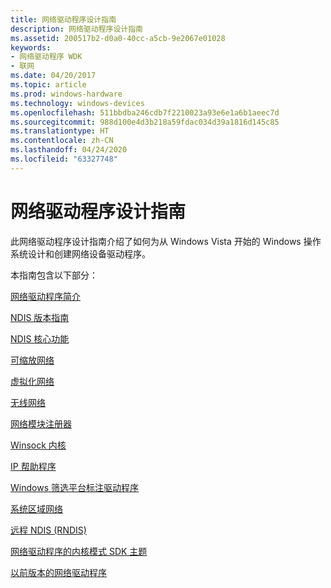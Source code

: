 ```yaml
---
title: 网络驱动程序设计指南
description: 网络驱动程序设计指南
ms.assetid: 200517b2-d0a0-40cc-a5cb-9e2067e01028
keywords:
- 网络驱动程序 WDK
- 联网
ms.date: 04/20/2017
ms.topic: article
ms.prod: windows-hardware
ms.technology: windows-devices
ms.openlocfilehash: 511bbdba246cdb7f2210023a93e6e1a6b1aeec7d
ms.sourcegitcommit: 988d100e4d3b218a59fdac034d39a1816d145c85
ms.translationtype: HT
ms.contentlocale: zh-CN
ms.lasthandoff: 04/24/2020
ms.locfileid: "63327748"
---
```

# <a name="network-driver-design-guide"></a>网络驱动程序设计指南





此网络驱动程序设计指南介绍了如何为从 Windows Vista 开始的 Windows 操作系统设计和创建网络设备驱动程序。

本指南包含以下部分：

[网络驱动程序简介](introduction-to-network-drivers.md)

[NDIS 版本指南](ndis-version-guide.md)

[NDIS 核心功能](ndis-core-functionality2.md)

[可缩放网络](scalable-networking2.md)

[虚拟化网络](virtualized-networking.md)

[无线网络](wireless-networking2.md)

[网络模块注册器](network-module-registrar2.md)

[Winsock 内核](winsock-kernel4.md)

[IP 帮助程序](ip-helper.md)

[Windows 筛选平台标注驱动程序](windows-filtering-platform-callout-drivers2.md)

[系统区域网络](system-area-networks.md)

[远程 NDIS (RNDIS)](remote-ndis--rndis-2.md)

[网络驱动程序的内核模式 SDK 主题](kernel-mode-sdk-topics-for-network-drivers.md)

[以前版本的网络驱动程序](previous-versions-of-network-drivers.md)
 

 





